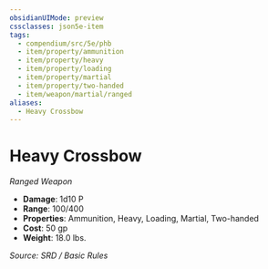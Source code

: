 ```yaml
---
obsidianUIMode: preview
cssclasses: json5e-item
tags:
  - compendium/src/5e/phb
  - item/property/ammunition
  - item/property/heavy
  - item/property/loading
  - item/property/martial
  - item/property/two-handed
  - item/weapon/martial/ranged
aliases:
  - Heavy Crossbow
---
```

# Heavy Crossbow
*Ranged Weapon*  

- **Damage**: 1d10 P
- **Range**: 100/400
- **Properties**: Ammunition, Heavy, Loading, Martial, Two-handed
- **Cost**: 50 gp
- **Weight**: 18.0 lbs.

*Source: SRD / Basic Rules*